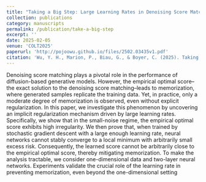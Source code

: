 ```yaml
---
title: "Taking a Big Step: Large Learning Rates in Denoising Score Matching Prevent Memorization"
collection: publications
category: manuscripts
permalink: /publication/take-a-big-step
excerpt: ''
date: 2025-02-05
venue: 'COLT2025'
paperurl: 'http://pojoowu.github.io/files/2502.03435v1.pdf'
citation: 'Wu, Y. H., Marion, P., Biau, G., & Boyer, C. (2025). Taking a Big Step: Large Learning Rates in Denoising Score Matching Prevent Memorization. Proceedings of Thirty Eighth Conference on Learning Theory, PMLR 291:5718-5756'
---
```


Denoising score matching plays a pivotal role in the performance of diffusion-based generative models. However, the empirical optimal score–the exact solution to the denoising score matching–leads to memorization, where generated samples replicate the training data. Yet, in practice, only a moderate degree of memorization is observed, even without explicit regularization. In this paper, we investigate this phenomenon by uncovering an implicit regularization mechanism driven by large learning rates. Specifically, we show that in the small-noise regime, the empirical optimal score exhibits high irregularity. We then prove that, when trained by stochastic gradient descent with a large enough learning rate, neural networks cannot stably converge to a local minimum with arbitrarily small excess risk. Consequently, the learned score cannot be arbitrarily close to the empirical optimal score, thereby mitigating memorization. To make the analysis tractable, we consider one-dimensional data and two-layer neural networks. Experiments validate the crucial role of the learning rate in preventing memorization, even beyond the one-dimensional setting
